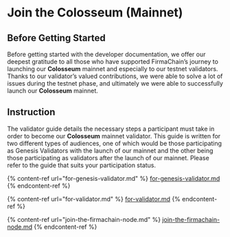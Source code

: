 # Join the Colosseum (Mainnet)

## Before Getting Started

Before getting started with the developer documentation, we offer our deepest gratitude to all those who have supported FirmaChain’s journey to launching our **Colosseum** mainnet and especially to our testnet validators. Thanks to our validator’s valued contributions, we were able to solve a lot of issues during the testnet phase, and ultimately we were able to successfully launch our **Colosseum** mainnet.

## Instruction

The validator guide details the necessary steps a participant must take in order to become our **Colosseum** mainnet validator. This guide is written for two different types of audiences, one of which would be those participating as Genesis Validators with the launch of our mainnet and the other being those participating as validators after the launch of our mainnet. Please refer to the guide that suits your participation status.

{% content-ref url="for-genesis-validator.md" %}
[for-genesis-validator.md](for-genesis-validator.md)
{% endcontent-ref %}

{% content-ref url="for-validator.md" %}
[for-validator.md](for-validator.md)
{% endcontent-ref %}

{% content-ref url="join-the-firmachain-node.md" %}
[join-the-firmachain-node.md](join-the-firmachain-node.md)
{% endcontent-ref %}
